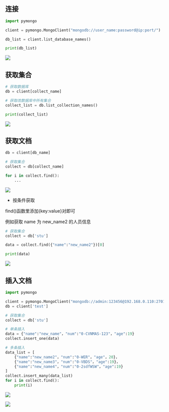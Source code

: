 <!--
 * @Description: 
 * @Version: 1.0
 * @Author: DaLao
 * @Email: dalao_li@163.com
 * @Date: 2021-01-16 17:59:35
 * @LastEditors: DaLao
 * @LastEditTime: 2022-01-02 19:54:50
-->

## 连接

```py
import pymongo

client = pymongo.MongoClient("mongodb://user_name:password@ip:port/")

db_list = client.list_database_names()

print(db_list)
```

![](https://cdn.hurra.ltd/img/20201014211648.png)

## 获取集合

```py
# 获取数据库
db = client[collect_name]

# 获取改数据库中所有集合
collect_list = db.list_collection_names()

print(collect_list)
```

![](https://cdn.hurra.ltd/img/20201014212147.png)


## 获取文档

```py
db = client[db_name]

# 获取集合
collect = db[collect_name]

for i in collect.find():
    ...
```

![](https://cdn.hurra.ltd/img/20201014213434.png)

- 按条件获取

find()函数里添加{key:value}对即可

例如获取 name 为 new_name2 的人员信息

```py
# 获取集合
collect = db['stu']

data = collect.find({"name":"new_name2"})[0]

print(data)
```

![](https://cdn.hurra.ltd/img/20201029161327.png)

## 插入文档

```py
import pymongo

client = pymongo.MongoClient("mongodb://admin:123456@192.168.0.110:27017/")
db = client['test']

# 获取集合
collect = db['stu']

# 单条插入
data = {"name":"new_name"，"num":"0-CVNMAS-123"，"age":19}
collect.insert_one(data)

# 多条插入
data_list = [
    {"name":"new_name2"，"num":"0-WER"，"age"，20}，
    {"name":"new_name3"，"num":"0-VBDS"，"age":19}，
    {"name":"new_name4"，"num":"0-2sdfWSW"，"age":19}
]
collect.insert_many(data_list)
for i in collect.find():
    print(i)
```

![](https://cdn.hurra.ltd/img/20201015093600.png)

![](https://cdn.hurra.ltd/img/20201015093938.png)


